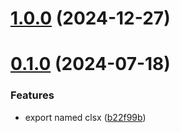 # [1.0.0](https://github.com/hemengke1997/tw-clsx/compare/v0.1.0...v1.0.0) (2024-12-27)



# [0.1.0](https://github.com/hemengke1997/tw-clsx/compare/b22f99b36f46f10788052b4655d856c29c94b3ac...v0.1.0) (2024-07-18)


### Features

* export named clsx ([b22f99b](https://github.com/hemengke1997/tw-clsx/commit/b22f99b36f46f10788052b4655d856c29c94b3ac))



